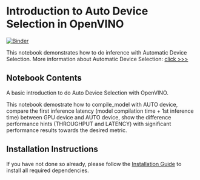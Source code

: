 # Introduction to Auto Device Selection in OpenVINO

[![Binder](https://mybinder.org/badge_logo.svg)](https://mybinder.org/v2/gh/openvinotoolkit/openvino_notebooks/HEAD?filepath=notebooks%2F106-auto-device%2F106-auto-device.ipynb)

This notebook demonstrates how to do inference with Automatic Device Selection. More information about Automatic Device Selection: [click >>>](https://docs.openvino.ai/latest/openvino_docs_IE_DG_supported_plugins_AUTO.html)

## Notebook Contents

A basic introduction to do Auto Device Selection with OpenVINO. 

This notebook demostrate how to compile_model with AUTO device, compare the first inference latency (model compilation time + 1st inference time) between GPU device and AUTO device, show the difference performance hints (THROUGHPUT and LATENCY) with significant performance results towards the desired metric.

## Installation Instructions

If you have not done so already, please follow the [Installation Guide](../../README.md) to install all required dependencies.
